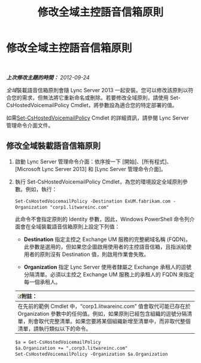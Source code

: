 ﻿---
title: 修改全域主控語音信箱原則
TOCTitle: 修改全域主控語音信箱原則
ms:assetid: f059b3ce-a7d8-4ea9-b10b-0052222ec2ce
ms:mtpsurl: https://technet.microsoft.com/zh-tw/library/Gg412994(v=OCS.15)
ms:contentKeyID: 49292750
ms.date: 08/24/2015
mtps_version: v=OCS.15
ms.translationtype: HT
---

# 修改全域主控語音信箱原則

 

_**上次修改主題的時間：** 2012-09-24_

*全域*裝載語音信箱原則會隨 Lync Server 2013 一起安裝。您可以修改該原則以符合您的需求，但無法將它重新命名或刪除。若要修改全域原則，請使用 Set-CsHostedVoicemailPolicy Cmdlet，將參數設為適合您的特定部署的值。

如需[Set-CsHostedVoicemailPolicy](set-cshostedvoicemailpolicy.md) Cmdlet 的詳細資訊，請參閱 Lync Server 管理命令介面文件。

## 修改全域裝載語音信箱原則

1.  啟動 Lync Server 管理命令介面：依序按一下 \[開始\]、\[所有程式\]、\[Microsoft Lync Server 2013\] 和 \[Lync Server 管理命令介面\]。

2.  執行 Set-CsHostedVoicemailPolicy Cmdlet，為您的環境設定全域原則參數。例如，執行：
    
        Set-CsHostedVoicemailPolicy -Destination ExUM.fabrikam.com -Organization "corp1.litwareinc.com"
    
    此命令不會指定原則的 Identity 參數，因此，Windows PowerShell 命令列介面會在全域裝載語音信箱原則上設定下列值：
    
      - **Destination** 指定主控之 Exchange UM 服務的完整網域名稱 (FQDN)。此參數是選用的，但如果您企圖啟用使用者的主控語音信箱，且指派給使用者的原則沒有 Destination 值，則啟用作業會失敗。
    
      - **Organization** 指定 Lync Server 使用者隸屬之 Exchange 承租人的逗號分隔清單。必須以主控之 Exchange UM 服務上的承租人的 FQDN 來指定每一個承租人。
    
    <table>
    <thead>
    <tr class="header">
    <th><img src="images/Gg398811.note(OCS.15).gif" title="note" alt="note" />附註：</th>
    </tr>
    </thead>
    <tbody>
    <tr class="odd">
    <td>在先前的範例 Cmdlet 中，“corp1.litwareinc.com” 值會取代可能已存在於 Organization 參數中的任何值。例如，如果原則已經包含組織的逗號分隔清單，則會取代完整清單。如果您要將某個組織新增至清單中，而非取代整個清單，請執行類似以下的命令。</td>
    </tr>
    </tbody>
    </table>
    
        $a = Get-CsHostedVoicemailPolicy
        $a.Organization += ",corp3.litwareinc.com"
        Set-CsHostedVoicemailPolicy -Organization $a.Organization

